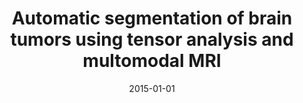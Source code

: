 ---
# Documentation: https://wowchemy.com/docs/managing-content/

title: Automatic segmentation of brain tumors using tensor analysis and multomodal
  MRI
subtitle: ''
summary: ''
authors:
- Konrad Jackowski
- Alexandre Savio
- Bogusław Cyganek
tags: []
categories: []
date: '2015-01-01'
lastmod: 2022-10-07T05:03:47Z
featured: false
draft: false

# Featured image
# To use, add an image named `featured.jpg/png` to your page's folder.
# Focal points: Smart, Center, TopLeft, Top, TopRight, Left, Right, BottomLeft, Bottom, BottomRight.
image:
  caption: ''
  focal_point: ''
  preview_only: false

# Projects (optional).
#   Associate this post with one or more of your projects.
#   Simply enter your project's folder or file name without extension.
#   E.g. `projects = ["internal-project"]` references `content/project/deep-learning/index.md`.
#   Otherwise, set `projects = []`.
projects: []
publishDate: '2022-10-07T05:03:46.278573Z'
publication_types:
- '2'
abstract: ''
publication: '*Journal of Medical Informatics & Technologies*'
url_pdf: http://jmit.us.edu.pl/cms/jmitjrn/24/34_Jackowski.pdf
---